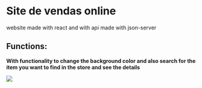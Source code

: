 <h1>Site de vendas online</h1>
<p>website made with react and with api made with json-server</p>
<h2>Functions:</h2>
<p><b>With functionality to change the background color and also search for the item you want to find in the store and see the details</b></p>
<img src="https://user-images.githubusercontent.com/115045547/232801037-daf029db-f238-454e-b9bb-b56f2318c12f.png">
